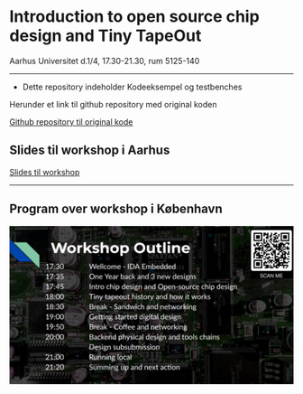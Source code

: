 # Introduction to open source chip design and Tiny TapeOut

 Aarhus Universitet d.1/4, 17.30-21.30, rum 5125-140
 
---

* Dette repository indeholder Kodeeksempel og testbenches

Herunder et link til github repository med original koden

[Github repository til original kode](https://github.com/Gurusatwik/PWM-Generator)

## Slides til workshop i Aarhus
[Slides til workshop](https://1drv.ms/p/s!AlPHw4nTEbc6pfRCYrTPNJEeWBVsMQ?e=jDJ7dZ)

---

## Program over workshop i København
![](wl3n1B0SU5ZcWBn9.png)
